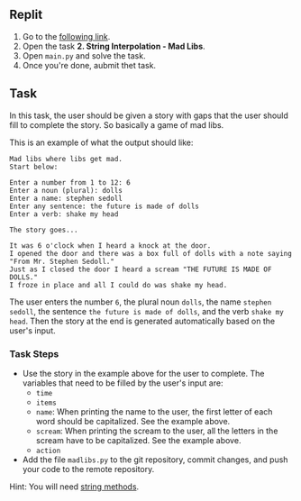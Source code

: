 ## Replit

1. Go to the [following link](https://replit.com/team/coded-instructor).
2. Open the task **2. String Interpolation - Mad Libs**.
3. Open `main.py` and solve the task.
4. Once you're done, aubmit thet task.


## Task

In this task, the user should be given a story with gaps that the user should fill to complete the story. So basically a game of mad libs.

This is an example of what the output should like:

```
Mad libs where libs get mad.
Start below:

Enter a number from 1 to 12: 6
Enter a noun (plural): dolls
Enter a name: stephen sedoll
Enter any sentence: the future is made of dolls
Enter a verb: shake my head

The story goes...

It was 6 o'clock when I heard a knock at the door.
I opened the door and there was a box full of dolls with a note saying "From Mr. Stephen Sedoll."
Just as I closed the door I heard a scream "THE FUTURE IS MADE OF DOLLS."
I froze in place and all I could do was shake my head.
```

The user enters the number `6`, the plural noun `dolls`, the name `stephen sedoll`, the sentence `the future is made of dolls`, and the verb `shake my head`. Then the story at the end is generated automatically based on the user's input.

### Task Steps

- Use the story in the example above for the user to complete. The variables that need to be filled by the user's input are:
  - `time`
  - `items`
  - `name`: When printing the name to the user, the first letter of each word should be capitalized. See the example above.
  - `scream`: When printing the scream to the user, all the letters in the scream have to be capitalized. See the example above.
  - `action`
- Add the file `madlibs.py` to the git repository, commit changes, and push your code to the remote repository.

Hint: You will need [string methods](https://www.w3schools.com/python/python_ref_string.asp).
